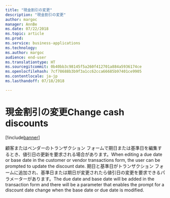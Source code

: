 ```yaml
---
title: "現金割引の変更"
description: "現金割引の変更"
author: margoc
manager: AnnBe
ms.date: 07/22/2018
ms.topic: article
ms.prod: 
ms.service: business-applications
ms.technology: 
ms.author: margoc
audience: end-user
ms.translationtype: HT
ms.sourcegitcommit: 0b40bb3c98145f5a260f412701a884a5936174ce
ms.openlocfilehash: 7cf78688b3b9f3a1cc62cca66685b97401ce9905
ms.contentlocale: ja-jp
ms.lasthandoff: 07/18/2018

---
```

#  <a name="change-cash-discounts"></a><span data-ttu-id="25a57-103">現金割引の変更</span><span class="sxs-lookup"><span data-stu-id="25a57-103">Change cash discounts</span></span>

[!include[banner](../../includes/banner.md)]

<span data-ttu-id="25a57-104">顧客またはベンダーのトランザクション フォームで期日または基準日を編集するとき、値引日の更新を要求される場合があります。</span><span class="sxs-lookup"><span data-stu-id="25a57-104">When editing a due date or base date in the customer or vendor transactions form, the user can be prompted to update the discount date.</span></span> <span data-ttu-id="25a57-105">期日と基準日がトランザクション フォームに追加され、基準日または期日が変更されたら値引日の変更を要求できるパラメーターがあります。</span><span class="sxs-lookup"><span data-stu-id="25a57-105">The due date and base date will be added in the transaction form and there will be a parameter that enables the prompt for a discount date change when the base date or due date is modified.</span></span>
